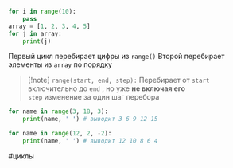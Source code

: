 ```python
for i in range(10):
	pass
array = [1, 2, 3, 4, 5]
for j in array:
	print(j) 
```
Первый  цикл перебирает  цифры из `range()`
Второй перебирает элементы из `array` по порядку

> [!note] `range(start, end, step):`
> Перебирает от  `start`  включительно до `end` , но уже **не включая его**  
> `step` изменение за один шаг перебора

```python
for name in range(3, 18, 3):
	print(name, ' ') # выводит 3 6 9 12 15
```

```python
for name in range(12, 2, -2):
	print(name, ' ') # выводит 12 10 8 6 4
```

#циклы
